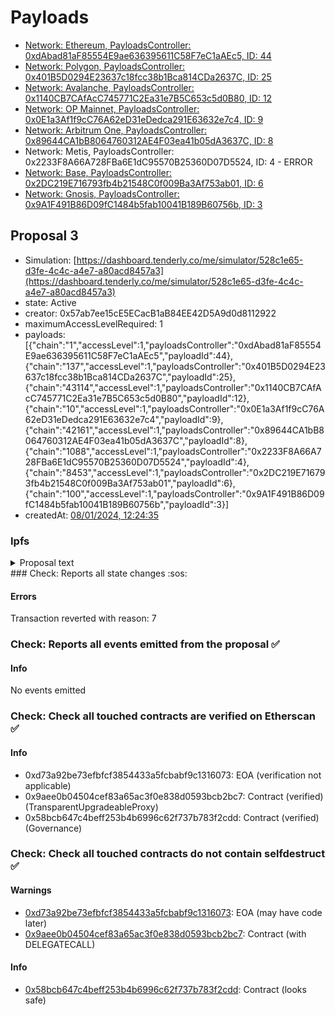 # Payloads

- [Network: Ethereum, PayloadsController: 0xdAbad81aF85554E9ae636395611C58F7eC1aAEc5, ID: 44](/reports/payloads/1/0xdAbad81aF85554E9ae636395611C58F7eC1aAEc5/44.md)
- [Network: Polygon, PayloadsController: 0x401B5D0294E23637c18fcc38b1Bca814CDa2637C, ID: 25](/reports/payloads/137/0x401B5D0294E23637c18fcc38b1Bca814CDa2637C/25.md)
- [Network: Avalanche, PayloadsController: 0x1140CB7CAfAcC745771C2Ea31e7B5C653c5d0B80, ID: 12](/reports/payloads/43114/0x1140CB7CAfAcC745771C2Ea31e7B5C653c5d0B80/12.md)
- [Network: OP Mainnet, PayloadsController: 0x0E1a3Af1f9cC76A62eD31eDedca291E63632e7c4, ID: 9](/reports/payloads/10/0x0E1a3Af1f9cC76A62eD31eDedca291E63632e7c4/9.md)
- [Network: Arbitrum One, PayloadsController: 0x89644CA1bB8064760312AE4F03ea41b05dA3637C, ID: 8](/reports/payloads/42161/0x89644CA1bB8064760312AE4F03ea41b05dA3637C/8.md)
- Network: Metis, PayloadsController: 0x2233F8A66A728FBa6E1dC95570B25360D07D5524, ID: 4 - ERROR
- [Network: Base, PayloadsController: 0x2DC219E716793fb4b21548C0f009Ba3Af753ab01, ID: 6](/reports/payloads/8453/0x2DC219E716793fb4b21548C0f009Ba3Af753ab01/6.md)
- [Network: Gnosis, PayloadsController: 0x9A1F491B86D09fC1484b5fab10041B189B60756b, ID: 3](/reports/payloads/100/0x9A1F491B86D09fC1484b5fab10041B189B60756b/3.md)

## Proposal 3

- Simulation: [https://dashboard.tenderly.co/me/simulator/528c1e65-d3fe-4c4c-a4e7-a80acd8457a3](https://dashboard.tenderly.co/me/simulator/528c1e65-d3fe-4c4c-a4e7-a80acd8457a3)
- state: Active
- creator: 0x57ab7ee15cE5ECacB1aB84EE42D5A9d0d8112922
- maximumAccessLevelRequired: 1
- payloads: [{"chain":"1","accessLevel":1,"payloadsController":"0xdAbad81aF85554E9ae636395611C58F7eC1aAEc5","payloadId":44},{"chain":"137","accessLevel":1,"payloadsController":"0x401B5D0294E23637c18fcc38b1Bca814CDa2637C","payloadId":25},{"chain":"43114","accessLevel":1,"payloadsController":"0x1140CB7CAfAcC745771C2Ea31e7B5C653c5d0B80","payloadId":12},{"chain":"10","accessLevel":1,"payloadsController":"0x0E1a3Af1f9cC76A62eD31eDedca291E63632e7c4","payloadId":9},{"chain":"42161","accessLevel":1,"payloadsController":"0x89644CA1bB8064760312AE4F03ea41b05dA3637C","payloadId":8},{"chain":"1088","accessLevel":1,"payloadsController":"0x2233F8A66A728FBa6E1dC95570B25360D07D5524","payloadId":4},{"chain":"8453","accessLevel":1,"payloadsController":"0x2DC219E716793fb4b21548C0f009Ba3Af753ab01","payloadId":6},{"chain":"100","accessLevel":1,"payloadsController":"0x9A1F491B86D09fC1484b5fab10041B189B60756b","payloadId":3}]
- createdAt: [08/01/2024, 12:24:35](https://etherscan.io/tx/0x1268c69d1eb569604864b112de9eff69ba2fbfa81f7156a6e55db444226f620a)

### Ipfs

<details>
  <summary>Proposal text</summary>
  
  ipfs file not reachable
</details>### Check: Reports all state changes :sos:

#### Errors

Transaction reverted with reason: 7

### Check: Reports all events emitted from the proposal :white_check_mark:

#### Info

No events emitted

### Check: Check all touched contracts are verified on Etherscan :white_check_mark:

#### Info

- 0xd73a92be73efbfcf3854433a5fcbabf9c1316073: EOA (verification not applicable)
- 0x9aee0b04504cef83a65ac3f0e838d0593bcb2bc7: Contract (verified) (TransparentUpgradeableProxy)
- 0x58bcb647c4beff253b4b6996c62f737b783f2cdd: Contract (verified) (Governance)

### Check: Check all touched contracts do not contain selfdestruct :white_check_mark:

#### Warnings

- [0xd73a92be73efbfcf3854433a5fcbabf9c1316073](https://etherscan.io/address/0xd73a92be73efbfcf3854433a5fcbabf9c1316073): EOA (may have code later)
- [0x9aee0b04504cef83a65ac3f0e838d0593bcb2bc7](https://etherscan.io/address/0x9aee0b04504cef83a65ac3f0e838d0593bcb2bc7): Contract (with DELEGATECALL)

#### Info

- [0x58bcb647c4beff253b4b6996c62f737b783f2cdd](https://etherscan.io/address/0x58bcb647c4beff253b4b6996c62f737b783f2cdd): Contract (looks safe)

